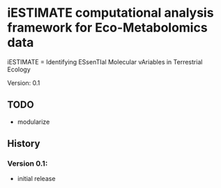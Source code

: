 # iESTIMATE computational analysis framework for Eco-Metabolomics data
iESTIMATE = Identifying ESsenTIal Molecular vAriables in Terrestrial Ecology

Version: 0.1



## TODO
- modularize



## History

### Version 0.1:
- initial release

